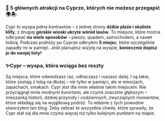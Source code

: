 ### 📌 **5 głównych atrakcji na Cyprze, których nie możesz przegapić** 🌍🏝️

Cypr to wyspa pełna kontrastów – z jednej strony **dzikie plaże i skaliste klify**, z drugiej **górskie wioski ukryte wśród lasów**. To miejsce, które można odkrywać **na wiele sposobów** – pieszo, quadem, samochodem, a nawet łodzią.
Podczas podróży po Cyprze odkryłem **5 miejsc**, które szczególnie zapadły mi w pamięć. Jeśli planujesz wizytę na wyspie, **koniecznie dopisz je do swojej listy!**

### ✨**Cypr – wyspa, która wciąga bez reszty**

Są miejsca, które odwiedzasz raz, odhaczasz i ruszasz dalej. I są takie, które zostają z tobą na dłużej – nie tylko w pamięci, ale w emocjach, zapachach, smakach. Cypr jest dla mnie właśnie takim miejscem. Nie przyciągnął mnie modnymi kurortami, ale czymś znacznie głębszym – mieszanką historii, dzikiej przyrody i codziennych, zwyczajnych momentów, które składają się na wyjątkową podróż.
To właśnie z tych powodów stworzyłem ten blog. Żeby zebrać te wszystkie chwile, które sprawiły, że Cypr stał się dla mnie czymś więcej niż tylko kolejnym punktem na mapie.
